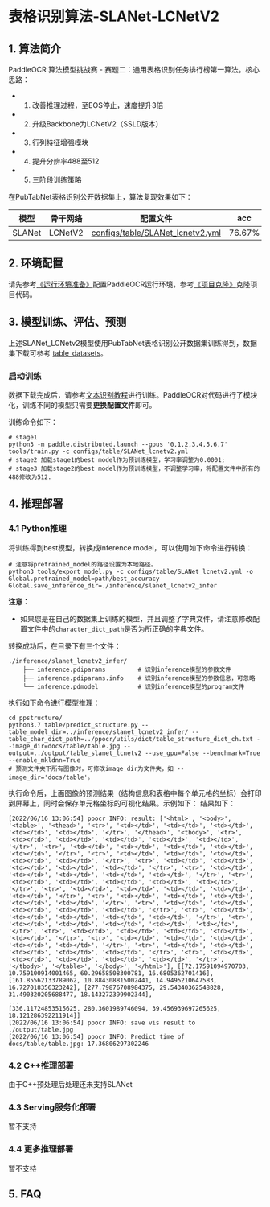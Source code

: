 # 表格识别算法-SLANet-LCNetV2

## 1. 算法简介

PaddleOCR 算法模型挑战赛 - 赛题二：通用表格识别任务排行榜第一算法。核心思路：

- 1. 改善推理过程，至EOS停止，速度提升3倍
- 2. 升级Backbone为LCNetV2（SSLD版本）
- 3. 行列特征增强模块
- 4. 提升分辨率488至512
- 5. 三阶段训练策略

在PubTabNet表格识别公开数据集上，算法复现效果如下：

|模型|骨干网络|配置文件|acc|
| --- | --- | --- | --- |
|SLANet|LCNetV2|[configs/table/SLANet_lcnetv2.yml](../../configs/table/SLANet_lcnetv2.yml)|76.67%|


## 2. 环境配置
请先参考[《运行环境准备》](./environment.md)配置PaddleOCR运行环境，参考[《项目克隆》](./clone.md)克隆项目代码。


## 3. 模型训练、评估、预测

上述SLANet_LCNetv2模型使用PubTabNet表格识别公开数据集训练得到，数据集下载可参考 [table_datasets](./dataset/table_datasets.md)。

### 启动训练

数据下载完成后，请参考[文本识别教程](./recognition.md)进行训练。PaddleOCR对代码进行了模块化，训练不同的模型只需要**更换配置文件**即可。

训练命令如下：
```shell
# stage1
python3 -m paddle.distributed.launch --gpus '0,1,2,3,4,5,6,7'  tools/train.py -c configs/table/SLANet_lcnetv2.yml
# stage2 加载stage1的best model作为预训练模型，学习率调整为0.0001;
# stage3 加载stage2的best model作为预训练模型，不调整学习率，将配置文件中所有的488修改为512.
```

## 4. 推理部署

### 4.1 Python推理
将训练得到best模型，转换成inference model，可以使用如下命令进行转换：

```shell
# 注意将pretrained_model的路径设置为本地路径。
python3 tools/export_model.py -c configs/table/SLANet_lcnetv2.yml -o Global.pretrained_model=path/best_accuracy Global.save_inference_dir=./inference/slanet_lcnetv2_infer
```

**注意：**
- 如果您是在自己的数据集上训练的模型，并且调整了字典文件，请注意修改配置文件中的`character_dict_path`是否为所正确的字典文件。

转换成功后，在目录下有三个文件：
```
./inference/slanet_lcnetv2_infer/
    ├── inference.pdiparams         # 识别inference模型的参数文件
    ├── inference.pdiparams.info    # 识别inference模型的参数信息，可忽略
    └── inference.pdmodel           # 识别inference模型的program文件
```


执行如下命令进行模型推理：

```shell
cd ppstructure/
python3.7 table/predict_structure.py --table_model_dir=../inference/slanet_lcnetv2_infer/ --table_char_dict_path=../ppocr/utils/dict/table_structure_dict_ch.txt --image_dir=docs/table/table.jpg --output=../output/table_slanet_lcnetv2 --use_gpu=False --benchmark=True --enable_mkldnn=True
# 预测文件夹下所有图像时，可修改image_dir为文件夹，如 --image_dir='docs/table'。
```

执行命令后，上面图像的预测结果（结构信息和表格中每个单元格的坐标）会打印到屏幕上，同时会保存单元格坐标的可视化结果。示例如下：
结果如下：
```shell
[2022/06/16 13:06:54] ppocr INFO: result: ['<html>', '<body>', '<table>', '<thead>', '<tr>', '<td></td>', '<td></td>', '<td></td>', '<td></td>', '<td></td>', '</tr>', '</thead>', '<tbody>', '<tr>', '<td></td>', '<td></td>', '<td></td>', '<td></td>', '<td></td>', '</tr>', '<tr>', '<td></td>', '<td></td>', '<td></td>', '<td></td>', '<td></td>', '</tr>', '<tr>', '<td></td>', '<td></td>', '<td></td>', '<td></td>', '<td></td>', '</tr>', '<tr>', '<td></td>', '<td></td>', '<td></td>', '<td></td>', '<td></td>', '</tr>', '<tr>', '<td></td>', '<td></td>', '<td></td>', '<td></td>', '<td></td>', '</tr>', '<tr>', '<td></td>', '<td></td>', '<td></td>', '<td></td>', '<td></td>', '</tr>', '<tr>', '<td></td>', '<td></td>', '<td></td>', '<td></td>', '<td></td>', '</tr>', '<tr>', '<td></td>', '<td></td>', '<td></td>', '<td></td>', '<td></td>', '</tr>', '<tr>', '<td></td>', '<td></td>', '<td></td>', '<td></td>', '<td></td>', '</tr>', '<tr>', '<td></td>', '<td></td>', '<td></td>', '<td></td>', '<td></td>', '</tr>', '<tr>', '<td></td>', '<td></td>', '<td></td>', '<td></td>', '<td></td>', '</tr>', '<tr>', '<td></td>', '<td></td>', '<td></td>', '<td></td>', '<td></td>', '</tr>', '<tr>', '<td></td>', '<td></td>', '<td></td>', '<td></td>', '<td></td>', '</tr>', '<tr>', '<td></td>', '<td></td>', '<td></td>', '<td></td>', '<td></td>', '</tr>', '<tr>', '<td></td>', '<td></td>', '<td></td>', '<td></td>', '<td></td>', '</tr>', '</tbody>', '</table>', '</body>', '</html>'], [[72.17591094970703, 10.759100914001465, 60.29658508300781, 16.6805362701416], [161.85562133789062, 10.884308815002441, 14.9495210647583, 16.727018356323242], [277.79876708984375, 29.54340362548828, 31.490320205688477, 18.143272399902344],
...
[336.11724853515625, 280.3601989746094, 39.456939697265625, 18.121286392211914]]
[2022/06/16 13:06:54] ppocr INFO: save vis result to ./output/table.jpg
[2022/06/16 13:06:54] ppocr INFO: Predict time of docs/table/table.jpg: 17.36806297302246
```

### 4.2 C++推理部署

由于C++预处理后处理还未支持SLANet

### 4.3 Serving服务化部署

暂不支持

### 4.4 更多推理部署

暂不支持

## 5. FAQ
